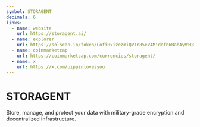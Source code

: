```yaml
---
symbol: STORAGENT
decimals: 6
links:
  - name: website
    url: https://storagent.ai/
  - name: explorer
    url: https://solscan.io/token/CofiHxizezmiQV1r85eV4Midefb6BahAyVeQQQxVpump
  - name: coinmarketcap
    url: https://coinmarketcap.com/currencies/storagent/
  - name: x
    url: https://x.com/pippinlovesyou
---
```


# STORAGENT

Store, manage, and protect your data with military-grade encryption and decentralized infrastructure.
